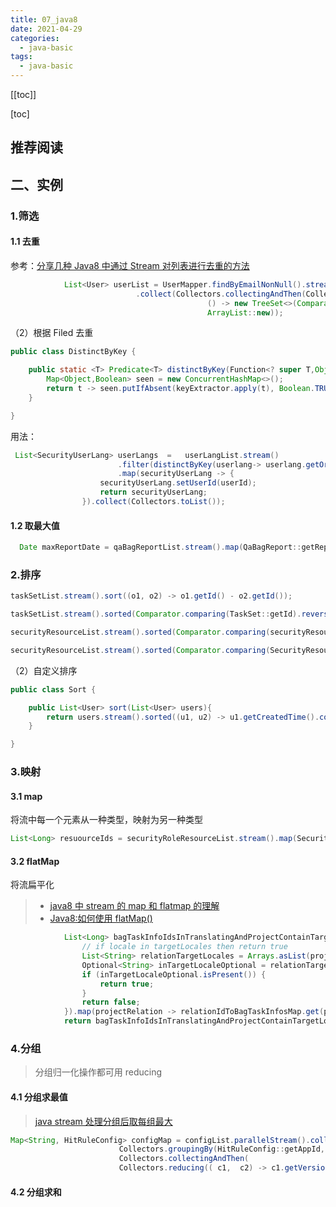 ```yaml
---
title: 07_java8
date: 2021-04-29
categories:
  - java-basic
tags:
  - java-basic
---
```


[[toc]]

[toc]

## 推荐阅读

## 二、实例

### 1.筛选

#### 1.1 去重

参考：[分享几种 Java8 中通过 Stream 对列表进行去重的方法](https://juejin.im/post/5cd6b719f265da03b2044d56)

```java
            List<User> userList = UserMapper.findByEmailNonNull().stream()
                            .collect(Collectors.collectingAndThen(Collectors.toCollection(
                                            () -> new TreeSet<>(Comparator.comparing(User::getEmail))),
                                            ArrayList::new));
```

（2）根据 Filed 去重

```java
public class DistinctByKey {

    public static <T> Predicate<T> distinctByKey(Function<? super T,Object> keyExtractor) {
        Map<Object,Boolean> seen = new ConcurrentHashMap<>();
        return t -> seen.putIfAbsent(keyExtractor.apply(t), Boolean.TRUE) == null;
    }

}
```

用法：

```java
 List<SecurityUserLang> userLangs  =   userLangList.stream()
                        .filter(distinctByKey(userlang-> userlang.getOriginLocale() +":"+ userlang.getTargetLocale()))
                        .map(securityUserLang -> {
                    securityUserLang.setUserId(userId);
                    return securityUserLang;
                }).collect(Collectors.toList());
```

#### 1.2 取最大值

```java
  Date maxReportDate = qaBagReportList.stream().map(QaBagReport::getReportDate).max(Comparator.comparing(java.util.Date::getTime)).get();
```

### 2.排序

```java
taskSetList.stream().sort((o1, o2) -> o1.getId() - o2.getId());

taskSetList.stream().sorted(Comparator.comparing(TaskSet::getId).reversed()).findFirst()

securityResourceList.stream().sorted(Comparator.comparing(securityResource -> securityResource.getResourcePath().toLowerCase())).collect(Collectors.toList());

securityResourceList.stream().sorted(Comparator.comparing(SecurityResource::getDatachangeLasttime)).collect(Collectors.toList());
```

（2）自定义排序

```java
public class Sort {

    public List<User> sort(List<User> users){
        return users.stream().sorted((u1, u2) -> u1.getCreatedTime().compareTo(u2.getCreatedTime())).collect(Collectors.toList());
    }

}
```

### 3.映射

#### 3.1 map

将流中每一个元素从一种类型，映射为另一种类型

```java
List<Long> resuourceIds = securityRoleResourceList.stream().map(SecurityRoleResource::getResourceId).collect(Collectors.toList())
```

#### 3.2 flatMap

将流扁平化

> - [java8 中 stream 的 map 和 flatmap 的理解](https://www.cnblogs.com/lijingran/p/8727507.html)
> - [Java8:如何使用 flatMap()](https://www.jianshu.com/p/8d80dcb4e7e0)

```java
            List<Long> bagTaskInfoIdsInTranslatingAndProjectContainTargetLocale = projectRelationList.stream().filter(projectRelation -> {
                // if locale in targetLocales then return true
                List<String> relationTargetLocales = Arrays.asList(projectRelation.getTargetLocales().split(","));
                Optional<String> inTargetLocaleOptional = relationTargetLocales.stream().filter(targetLocaleList::contains).findAny();
                if (inTargetLocaleOptional.isPresent()) {
                    return true;
                }
                return false;
            }).map(projectRelation -> relationIdToBagTaskInfosMap.get(projectRelation.getId()).stream().map(ProjectRelationBagtaskInfo::getBagTaskInfoId).collect(Collectors.toList())).flatMap(Collection::stream).collect(Collectors.toList());
            return bagTaskInfoIdsInTranslatingAndProjectContainTargetLocale;
```

### 4.分组

> 分组归一化操作都可用 reducing

#### 4.1 分组求最值

> [java stream 处理分组后取每组最大](https://blog.csdn.net/kingmax54212008/article/details/102827306)

```java
Map<String, HitRuleConfig> configMap = configList.parallelStream().collect(
 　　　　　　　　　　　　　　Collectors.groupingBy(HitRuleConfig::getAppId, // 先根据appId分组
　　　　　　　　　　　　　　 Collectors.collectingAndThen(
　　　　　　　　　　　　　　 Collectors.reducing(( c1,  c2) -> c1.getVersionSort() > c2.getVersionSort() ? c1 : c2), Optional::get)));
```

#### 4.2 分组求和
